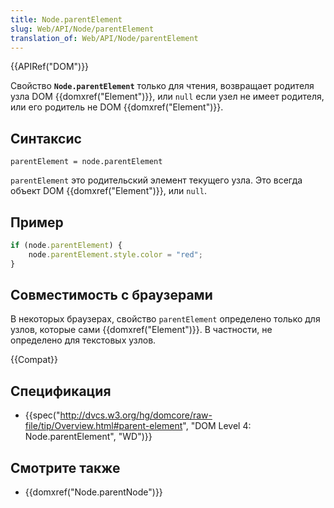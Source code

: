 ```yaml
---
title: Node.parentElement
slug: Web/API/Node/parentElement
translation_of: Web/API/Node/parentElement
---
```


{{APIRef("DOM")}}

Свойство **`Node.parentElement`** только для чтения, возвращает родителя узла DOM {{domxref("Element")}}, или `null` если узел не имеет родителя, или его родитель не DOM {{domxref("Element")}}.

## Синтаксис

```
parentElement = node.parentElement
```

`parentElement` это родительский элемент текущего узла. Это всегда объект DOM {{domxref("Element")}}, или `null`.

## Пример

```js
if (node.parentElement) {
    node.parentElement.style.color = "red";
}
```

## Совместимость с браузерами

В некоторых браузерах, свойство `parentElement` определено только для узлов, которые сами {{domxref("Element")}}. В частности, не определено для текстовых узлов.

{{Compat}}

## Спецификация

- {{spec("http://dvcs.w3.org/hg/domcore/raw-file/tip/Overview.html#parent-element", "DOM Level 4: Node.parentElement", "WD")}}

## Смотрите также

- {{domxref("Node.parentNode")}}

